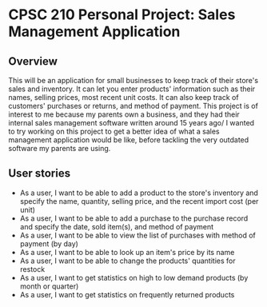 # CPSC 210 Personal Project: Sales Management Application

## Overview

This will be an application for small businesses to keep track of their store's sales and inventory. It can let you enter products' information such as their names, selling prices, most recent unit costs. It can also keep track of customers' purchases or returns, and method of payment. 
This project is of interest to me because my parents own a business, and they had their internal sales management software written around 15 years ago/ I wanted to try working on this project to get a better idea of what a sales management application would be like, before tackling the very outdated software my parents are using.

## User stories

- As a user, I want to be able to add a product to the store's inventory and specify the name, quantity, selling price, and the recent import cost (per unit)
- As a user, I want to be able to add a purchase to the purchase record and specify the date, sold item(s), and method of payment
- As a user, I want to be able to view the list of purchases with method of payment (by day)
- As a user, I want to be able to look up an item's price by its name
- As a user, I want to be able to change the products' quantities for restock
- As a user, I want to get statistics on high to low demand products (by month or quarter)
- As a user, I want to get statistics on frequently returned products